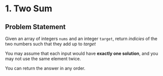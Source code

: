# 1. Two Sum

## Problem Statement

Given an array of integers ```nums``` and an integer ```target```, return <i>indicies</i> of the two numbers such that they add up to <i>target</i>

You may assume that each input would have <b>exactly one solution</b>, and you may not use the same element twice.

You can return the answer in any order.
